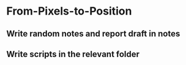 # From-Pixels-to-Position
## Write random notes and report draft in notes
## Write scripts in the relevant folder
